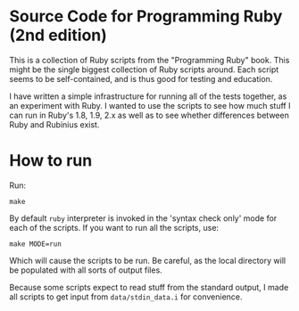 # Source Code for Programming Ruby (2nd edition)

This is a collection of Ruby scripts from the "Programming Ruby" book.
This might be the single biggest collection of Ruby scripts around. Each
script seems to be self-contained, and is thus good for testing and
education.

I have written a simple infrastructure for running all of the tests
together, as an experiment with Ruby. I wanted to use the scripts to see how
much stuff I can run in Ruby's 1.8, 1.9, 2.x as well as to see whether
differences between Ruby and Rubinius exist.

# How to run

Run:

	make

By default `ruby` interpreter is invoked in the 'syntax check only' mode for
each of the scripts. If you want to run all the scripts, use:

	make MODE=run

Which will cause the scripts to be run. Be careful, as the local directory
will be populated with all sorts of output files.

Because some scripts expect to read stuff from the standard output, I made
all scripts to get input from `data/stdin_data.i` for convenience.
